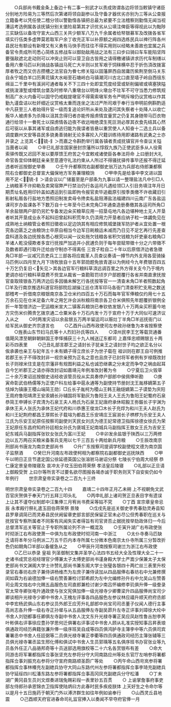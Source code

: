 <!-- { "loadSidebar": true } -->
　　○兵部尚书戴金条上备边十有二事一别武才以责成效谓各边将领当敕镇守诸臣分别地方险易为三等然后次第诸将领自副参以及守备才器优劣亦别为三等从公查报立籍备考以凭任使二稽分领以警勤惰各镇把总最为紧要不立法稽察则勤惰无闻当视漕运考选例属各该抚镇分别关堡险易第其才识优劣从公填注俾臣等得视此以为黜陟三实缺伍以备攻守宣大山西三关共少额军八万九千余属者给帑银募军及改拨各省军填实行伍类多虚弊莫若取军户余丁收充正军以补原额之阙四选练民兵以禆行阵各州县民壮有额设有新增又有义勇有马快手而往往不得实用则以经略未善故也宜属之兵备官令责成所司悉心简练五修战车以御勍敌用战之法有三曰步曰骑曰车车能陷坚阵要强敌遮北走动则可以冲突止则可以营卫自古皆用之请得檄诸镇讲求历代车制缮以备用六餋马匹以利骑战各镇战马死亡大半则以贫军艰于饲秣横卒忍于折伤湏改拨富厚者牧之而又仿古攒槽之法官自为餋七修关隘以固藩屏西自居庸历紫荆至倒马关东自永宁城白羊口历黄花镇大水峪至石塘岭白马镇潮河川古北口直至墙子岭自西徂东绵亘二千里中有溪涧可通者每关不下三四十处即宜荒度经营或斩削偏坡或填塞狭隘或挑浚濠堑或增筑台堡及时修举八重墩台以明烽火墩台不壮军不可守当悉力修筑规制高广水火内备可以固守仍戒戢提墩官不得需索墩军务令严明斥堠仍议赏格以作其勤九谨盘诘以杜奸细近议赏格太重而连坐之法过严所司艰于奉行当申明前例斟酌适中凡获至三人者始得升官一级而复追论奸所从来处及逮问其失察者十处降人以收亡叛华人被虏多为杀降以沮其念得归者亦能传报虏情宜量赏之仍复其身随带马匹衣物通行给领十一餋死士以探虏情各边夜不收远哨绝漠生死叵测必厚其衣食先结其心然后可驱以从事其诸军或自虏逃归能为我谍者皆悬以重赏使人人知奋十二选土兵以备调度霸州文安等县民多骁勇善骑射无论多寡抡入尺籍训练待用即诸路有武勇之士亦并录之  上览其＜锍-釒＞而嘉之令斟酌举行属各镇者责成抚镇官并令查议关隘当葺者以闻
　　○辛巳礼部言国家册封宗藩所以惇叙九族乃正使武臣多从人役需索驿传既又迟回不发以要厚馈王府苦之今宜敕戒诸使臣各奉法将命  上曰册封大礼命官各宜仰体朝廷亲亲至意遵守礼法约束从人所过不得骚扰驿传事毕还报不得迁延违者听巡按御史举奏
　　○壬午升都察院右副都御史翁万达为兵部右侍郎兼都察院右佥都御史总督宣大偏保地方军务兼理粮饷
　　○甲申先是给事中李文进以国用不足＜锍-釒＞请会议以广储蓄至是户部条为九事以请一整理盐法凡中引□人上纳粮革不许抑勒及卖窝宿弊严行禁治仍行各运司凡遇给领□人引目务填注年月日期贯址名姓用印钤盖如遇运到引盐即拘令报官卖毕追截原引按季类缴不许收藏旧引影射私贩各行盐地方悉照旧制发卖毋令搀卖私盐阻滞盐法福建四川云南广东各盐运课司岁办盐课各不下数万自十七年至今已未完角□羊通查造册奏缴其各运司所角□羊余盐银两户部仍另贮专备发边籴买粮草应用一招垦屯地凡各边堪种地土无人开垦者听其开垦成业永不起科旧曾起科积荒年久仍湏用力开垦者应纳子粒一体蠲免见在成熟地土纳粮管业者照旧徵收以足边饷其有相应修筑城堡拨军防护者从宜处置一根究各边匮乏之由粮饷士卒原自相当今边军日耗粮运未减而乃日见不足乞再行先差查盘科道及各边抚按各悉心根究以闻一议处拖欠钱粮各省积欠钱粮为奸吏豪右粮角□羊诸人乾没侵欺者多宜行抚按严加追并小民逋负则于每年尝赋带徵十分之六带徵不及数者即遇行取升迁给由守制亦不得离任  三宫子粒自二十年以后原借济边者急徵角□羊部一议减冗员吏兵工三部各将应裁革人员查议奏请一撙节内外支用各营骑操马匹例以四月至九月下场牧放自十五年郭勋题免放青遂以为例经今九年费银百四五十万乞仍复旧＜矢见＞其各边官军行粮料草湏远调百里之外方得关支今乃于境内更调亦给行粮料草糜费不赀宜从裁省一查勘赃罚顷岁户部题覆行各省并南直隶抚按官查取赎银各万两济边后多因循未解乞行各抚按等官一一清查未角□羊者照数起角□羊及行南京推选科道官将部院后湖操江巡仓清军印马各衙门清查积贮支用之数送部稽考一折借南京粮银南京各卫仓米约四百五十万石而每年官军俸粮仅约用七十五万余石见在仓米足备六年之用乞许会派秋粮将南京各卫仓米俱照先年题覆折银例全折一年暂借济边一穵运粮米宣大二镇客兵粮饷已奉钦依发银八十万两籴买积蓄今地方灾伤米价腾贵乞拨京通二仓粟米各十万石内发十万于宣府十万于大同似可速济议入从之
　　○时两淮灾诏以余盐银五万两半留运司以赈灶丁半角□羊巡抚衙门以给军民从御史齐宗道言也
　　○乙酉升山西布政使司左参政孙继鲁为本省按察使
　　○旌表山东节妇马氏等十人烈妇孙氏等四人
　　○漳州民李王乞等载货通番值飓风漂至朝鲜朝鲜国王李怿捕获三十九人械送辽东都司  上嘉怿忠顺赐银五十两彩币四表里
　　○己丑礼部言郡王之请封长子犹亲王之请封世子均之欲正名分以俟承袭也亲王与妃年五十未有嫡子得立庶长子为世子载在  祖训则在郡王自可例推若郡王长子不得改封非一视宗亲预为正名之意也且庶子已封将军者例有岁禄既改封长子则禄米住支是在宗藩非有规图利益之私也诚恐继袭之分未定而争夺之祸由起耳自今乞听郡王之请亦得改封诏如嘉靖元年例准改封著为令
　　○宁夏后卫火毁草二十余万束诏巡按御史诘经收该管员役从实具奏停户部郎中侯佩俸听勘
　　○庚寅命彰武伯杨儒等为正使户科左给事中扈永通等为副使持节册封沈王胤栘嫡第五子恬焯为镇康王稷山端简王勋氵□丘长子胤柯为稷山王韩王融燧嫡第二子谟垫为庆阳王周府鲁阳靖肃王安汞嫡长孙辅国将军勤灰为鲁阳王夫人王氏为鲁阳王妃蜀府石泉恭简王申镈长子宾清为石泉王夫人杨氏为石泉王妃唐府承休昭毅王弥鋠长子宇渊为承休王夫人张氏为承休王妃代府和川恭惠王俊龙□木长子充烰为和川王夫人赵氏为和川王妃荆府都昌王厚熙长子载塎为都昌王乐安靖庄王宸湔长子栱椤为乐安王夫人江氏为乐安王妃原任按察司副使刘天民女刘氏为德王妃常德卫指挥徐德女徐氏为荣王妃原任东昌府知府孙廷相女孙氏为褒城王妃南城兵马副指挥王敖女王氏为吉安王妃东城兵马副指挥张钦女张氏为富川王妃
　　○辛卯发余盐银于陕西以三万两修边以五万两召买粮米备客兵支用以七千三百五十两给新兵月粮
　　○壬辰改南京刑部尚书唐龙为南京吏部尚书
　　○升广东按察司提调学校副使程文德为南京国子监祭酒
　　○癸巳升河南左布政使柯相为都察院右副都御史巡抚陕西
　　○甲午以明日正旦节遣定国公徐延德英国公张溶驸马谢诏分祭  七陵长宁伯周大经祭  恭仁康定景皇帝陵寝及  哀冲太子坟玉田伯蒋荣祭  孝洁皇后陵寝
　　○礼部以正旦请  上御殿受贺  上曰尔等所言不过要名欲尽图报各竭赤诚于职务则天下自安矣仍如今年例行
　　世宗肃皇帝实录卷之二百九十三终


明世宗肃皇帝实录卷之二百九十四
　　嘉靖二十四年正月乙未朔  上不视朝免文武百官庆贺俱于奉天门行五拜三叩头礼
　　○丙申礼部上诸司贺正旦表目字有遗误  上让其不谨夺仪制郎中汪集俸三月宥尚书费采等姑不究
　　○丁酉  宣宗章皇帝忌辰  永孝殿行祭礼遣玉田伯蒋荣祭  景陵
　　○戊戌先是巡关御史李秀春劾灵寿县知县罗章调简已而灵寿县民伏阙留章吏部言部民保留正官未必尽公但秀春职在巡关与抚按官专察所属者不同客有风闻失实者得旨有司官贤否止据抚按举劾政体归一今后总督清军巡关等官止于专职所属论列不许一概混及
　　○壬寅升湖广右布政使张时彻浙江右布政使萧一中俱为左布政使时彻河南一中浙江
　　○太仆寺奏马匹缺乏请将本年分马例派二万五千匹内本寺所属七分微本色南京太仆寺所属三分暂改折色仍如期角□羊部以备缓急从之
　　○甲辰升河南按察司谢兰为浙江右布政使
　　○乙巳以恭录  皇祖  列圣御制文集并圣学心法四书五经大全及性理大全二十一史诸书成赏总视经理官少傅兼太子太傅吏部尚书谨身殿大学士严嵩少保兼太子太保吏部尚书文渊阁大学士许赞礼部尚书兼东阁大学士张璧各银四十两纻丝三表里升校录官右春坊右庶子兼侍讲杨维杰为左庶子兼侍读加从四品服俸右春坊右中允兼修撰闵如霖为右谕德加俸一级右赞善兼检讨郭希颜为左中允编修孙升右中允吴山左赞善司业周文烛右中允赐五品服色左司直郎兼检讨谢少南吕怀编修李玑俱升俸一级誊录官太常寺卿张电升通政使与张文宪俱加俸一级光禄寺少卿曹梁升四品服俸尚宝司少卿谈相升光禄寺少卿中书舍人王槐左评事各四品服色左参议林应禧升顺天府府丞郎中李宏杨武俱山东右参议员外郎王应芳升礼部郎中尚宝司司丞董子仪闻人德行主事高尚志各升俸一级右寺正孙墀与从五品服俸左寺副吴昴升左寺正评事刘璋徐大纶中书舍人刘铠都事任卿俱左寺副中书舍人沈文东升光禄寺署正吴应凤赵性鲁丛恕李苪叶彬俱右评事徐应豊孙学思何迁俱署右评事试中书舍人顾从礼准实授知事吕昇表琅俱通政司经历典籍张濂升俸一级序班吴自成等四员俱鸿胪寺主簿李中等六员俱司宾署署丞中书舍人任廷弼等二员俱光禄寺署正李衢等四员俱通政司经历主簿张辅等三员俱光禄寺署丞监生邢化傅和俱试中书舍人生员郭瑀等五名俱序班书办官张业等九员各外任正八品骆邦奇等十员送部选用旗校等二十六名各赏银布有差
　　○命大同游击将军署都指挥佥事张坚充左参将分守大同南路应州等处东官厅左哨参将署都指挥佥事刘振充右参将分守宣府南路顺圣蔚广等处
　　○丙午命山西岢岚参将署都指挥佥事林椿充左副緫兵协守大同山东路代州左参将署都指挥佥事李琦充副緫兵协守延绥四川松潘东路左参将署都指挥佥事高冈凤充副緫兵分守松潘
　　○丁未湖广黄冈县生员刘文煜奏进瑞兔赐彩叚一表里钞五百贯
　　○  上谕掌詹事府事吏部左侍郎孙承恩锦衣卫指挥使陆炳曰方此春时民多疾疫朕体  上天好生之令命尔等以是月十五日施药于朝天门外以溥济群生如往年例如谕奉行
　　○山西灵丘县地震
　　○己酉顺天府官进春命司礼监官捧入以奏闻不早夺府官俸一月
